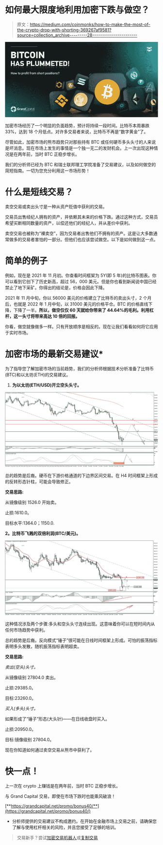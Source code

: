 # 如何最大限度地利用加密下跌与做空？

> 原文：<https://medium.com/coinmonks/how-to-make-the-most-of-the-crypto-drop-with-shorting-369267af9581?source=collection_archive---------28----------------------->

![](img/c4cd50a7049b76c8baa452df740a1e90.png)

加密市场经历了一个明显的负面趋势，预计将持续一段时间。比特币本周暴跌 33%，达到 18 个月低点。对许多交易者来说，比特币不再是“数字黄金”了。

尽管如此，加密市场的熊市趋势只对那些持有 BTC 或任何硬币多头头寸的人来说是坏消息。现在市场上发生的事情是一个独一无二的发财机会。上一次出现这种情况是在两年前，当时 BTC 正稳步增长。

我们的分析师已经为 BTC 和瑞士联邦理工学院准备了交易建议，以及如何做空的简短指南。一切为您充分利用这一市场形势！

# 什么是短线交易？

卖空交易或卖出头寸是一种从资产贬值中获利的交易。

交易员出售经纪人拥有的资产，并依赖其未来的价格下跌。通过这种方式，交易员希望买断相同数量的资产，以偿还他们的经纪人，并从差价中获利。

卖空交易也被称为“裸卖空”，因为交易者出售他们不拥有的资产。这是让大多数通常做多的交易者害怕的一部分。但他们也应该尝试做空。以下是如何做到这一点。

# 简单的例子

例如，现在是 2021 年 11 月初。你查看时间框架为 5Y(即 5 年)的比特币图表。你可以看到它创下了历史新高，超过 56，000 美元。但是你也看到新闻说中国已经禁止了地下采矿。你得出的结论是，价格会因此下降。

2021 年 11 月中旬，你以 56000 美元的价格建立了比特币的卖出头寸，2 个月后，也就是 2022 年 1 月中旬，以 31000 美元的价格平仓。BTC 的价格直线下降，下降了一半。**所以，做空仅仅 60 天就给你带来了 44.64%的毛利。利用杠杆，这一头寸将带来高达 10 倍的回报。**

你看，做空就像做多一样。只有开放顺序是相反的。现在让我们看看如何将它应用于实时市场。

# 加密市场的最新交易建议*

为了指导您了解加密市场的当前趋势，我们的分析师根据技术分析准备了比特币(BTC)和以太坊(ETH)的交易建议。

1.  **为以太坊(ETH/USD)开立空头头寸。**

![](img/281447018003b5534bf5c2c69edf2cc9.png)

总的趋势是后裔。硬币在下游价格通道的下边界区间交易。在 H4 时间框架上形成的反转形态针柱，可能会导致修正。

**交易思路:**

从镜像级别 1526.0 开始卖。

止损:1610.0。

目标水平:1364.0；1150.0.

**2。比特币飞溅的双倍利润(BTC/美元)。**

![](img/223dd380a394046543bf6faf012c817e.png)

这种情况涉及两个步骤:多头和空头头寸连续出现。这意味着你可以在短时间内从任何市场趋势中获利。

总的趋势是后裔。反向模式“锤子”很可能在日线时间框架上形成。可怕的振荡指标表明多头发散，随机振荡指标表明超卖。

**交易思路:**

*卖出(空头)头寸。*

从镜像级别 27804.0 卖出。

止损:29385.0。

目标:23260.0。

*买入(多头)头寸。*

如果形成了“锤子”形态(大头针)——在日线收盘时买入。

止损:20950.0。

目标:镜像级别 27804.0。

现在你知道如何通过卖空交易从熊市中获利了。

# 快一点！

上一次在 crypto 上赚钱是在两年前，当时 BTC 正稳步增长。

与 Grand Capital 交易，即使在市场下跌时也能乘风破浪！

[**https://grandcapital.net/promo/bonus40/**](https://grandcapital.net/promo/bonus40/)

*   分析师提供的交易建议不构成邀约。在开始在金融市场上交易之前，请确保您了解与使用杠杆相关的风险，并且您接受了足够的培训。

> 交易新手？尝试[加密交易机器人](/coinmonks/crypto-trading-bot-c2ffce8acb2a)或[复制交易](/coinmonks/top-10-crypto-copy-trading-platforms-for-beginners-d0c37c7d698c)